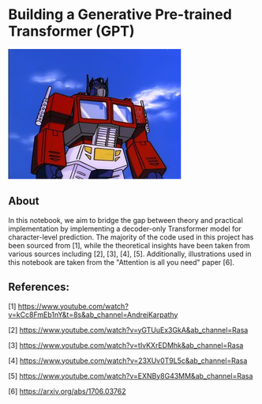 # Building a Generative Pre-trained Transformer (GPT)

![transformer](./img/transformer.jpg)


## About

In this notebook, we aim to bridge the gap between theory and practical implementation by implementing a decoder-only Transformer model for character-level prediction. The majority of the code used in this project has been sourced from [1], while the theoretical insights have been taken from various sources including [2], [3], [4], [5]. Additionally, illustrations used in this notebook are taken from the "Attention is all you need" paper [6].

## References:

[1] https://www.youtube.com/watch?v=kCc8FmEb1nY&t=8s&ab_channel=AndrejKarpathy

[2] https://www.youtube.com/watch?v=yGTUuEx3GkA&ab_channel=Rasa

[3] https://www.youtube.com/watch?v=tIvKXrEDMhk&ab_channel=Rasa

[4] https://www.youtube.com/watch?v=23XUv0T9L5c&ab_channel=Rasa

[5] https://www.youtube.com/watch?v=EXNBy8G43MM&ab_channel=Rasa

[6] https://arxiv.org/abs/1706.03762
